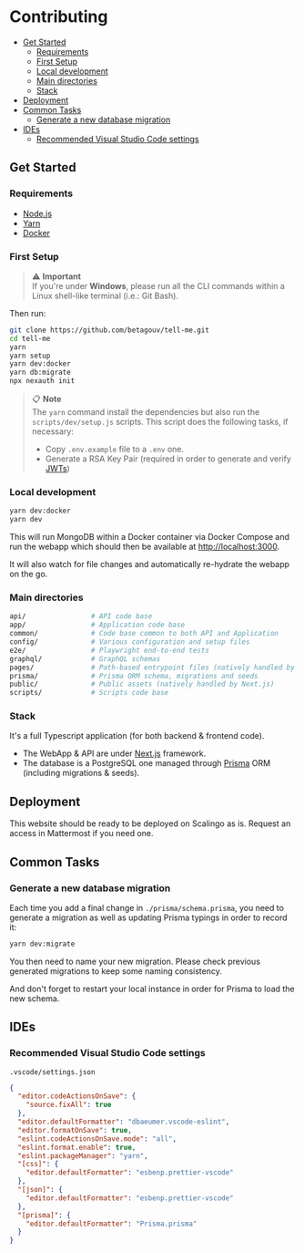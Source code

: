# Contributing

- [Get Started](#get-started)
  - [Requirements](#requirements)
  - [First Setup](#first-setup)
  - [Local development](#local-development)
  - [Main directories](#main-directories)
  - [Stack](#stack)
- [Deployment](#deployment)
- [Common Tasks](#common-tasks)
  - [Generate a new database migration](#generate-a-new-database-migration)
- [IDEs](#ides)
  - [Recommended Visual Studio Code settings](#recommended-visual-studio-code-settings)

## Get Started

### Requirements

- [Node.js](https://nodejs.org)
- [Yarn](https://yarnpkg.com/getting-started/install)
- [Docker](https://www.docker.com/get-started)

### First Setup

> ⚠️ **Important**  
> If you're under **Windows**, please run all the CLI commands within a Linux shell-like terminal (i.e.: Git Bash).

Then run:

```sh
git clone https://github.com/betagouv/tell-me.git
cd tell-me
yarn
yarn setup
yarn dev:docker
yarn db:migrate
npx nexauth init
```

> 📋 **Note**  
> The `yarn` command install the dependencies but also run the `scripts/dev/setup.js` scripts. This script does the
> following tasks, if necessary:
>
> - Copy `.env.example` file to a `.env` one.
> - Generate a RSA Key Pair (required in order to generate and verify [JWTs](https://jwt.io))

### Local development

```sh
yarn dev:docker
yarn dev
```

This will run MongoDB within a Docker container via Docker Compose and run the webapp which should then be available at
[http://localhost:3000](http://localhost:3000).

It will also watch for file changes and automatically re-hydrate the webapp on the go.

### Main directories

```sh
api/                # API code base
app/                # Application code base
common/             # Code base common to both API and Application
config/             # Various configuration and setup files
e2e/                # Playwright end-to-end tests
graphql/            # GraphQL schemas
pages/              # Path-based entrypoint files (natively handled by Next.js)
prisma/             # Prisma ORM schema, migrations and seeds
public/             # Public assets (natively handled by Next.js)
scripts/            # Scripts code base
```

### Stack

It's a full Typescript application (for both backend & frontend code).

- The WebApp & API are under [Next.js](https://nextjs.org) framework.
- The database is a PostgreSQL one managed through [Prisma](https://www.prisma.io) ORM (including migrations & seeds).

## Deployment

This website should be ready to be deployed on Scalingo as is. Request an access in Mattermost if you need one.

## Common Tasks

### Generate a new database migration

Each time you add a final change in `./prisma/schema.prisma`, you need to generate a migration as well as updating
Prisma typings in order to record it:

```sh
yarn dev:migrate
```

You then need to name your new migration. Please check previous generated migrations to keep some naming consistency.

And don't forget to restart your local instance in order for Prisma to load the new schema.

## IDEs

### Recommended Visual Studio Code settings

`.vscode/settings.json`

```json
{
  "editor.codeActionsOnSave": {
    "source.fixAll": true
  },
  "editor.defaultFormatter": "dbaeumer.vscode-eslint",
  "editor.formatOnSave": true,
  "eslint.codeActionsOnSave.mode": "all",
  "eslint.format.enable": true,
  "eslint.packageManager": "yarn",
  "[css]": {
    "editor.defaultFormatter": "esbenp.prettier-vscode"
  },
  "[json]": {
    "editor.defaultFormatter": "esbenp.prettier-vscode"
  },
  "[prisma]": {
    "editor.defaultFormatter": "Prisma.prisma"
  }
}
```

